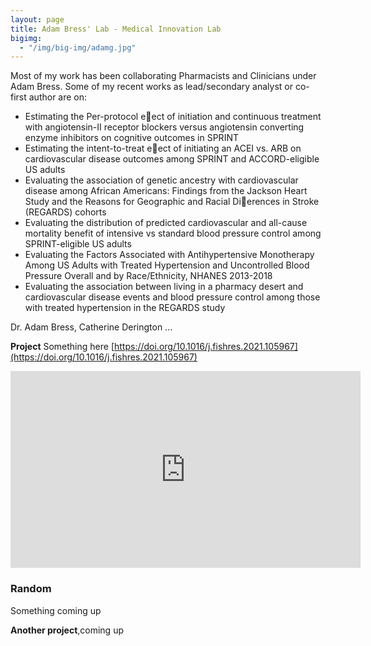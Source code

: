 ```yaml
---
layout: page
title: Adam Bress' Lab - Medical Innovation Lab
bigimg:
  - "/img/big-img/adamg.jpg"
---
```


Most of my work has been collaborating Pharmacists and Clinicians under Adam Bress. Some of my recent works as lead/secondary analyst or co-first author are on: 

- Estimating the Per-protocol eect of initiation and continuous treatment with angiotensin-II receptor blockers versus angiotensin converting enzyme inhibitors on
cognitive outcomes in SPRINT 
- Estimating the intent-to-treat eect of initiating an ACEI vs. ARB on cardiovascular disease outcomes among SPRINT and ACCORD-eligible US adults
- Evaluating the association of genetic ancestry with cardiovascular disease among African Americans: Findings from the Jackson Heart Study and the Reasons for Geographic and Racial Dierences in Stroke (REGARDS) cohorts
- Evaluating the distribution of predicted cardiovascular and all-cause mortality benefit of intensive vs standard blood pressure control among SPRINT-eligible US adults
- Evaluating the Factors Associated with Antihypertensive Monotherapy Among US Adults with Treated Hypertension and Uncontrolled Blood Pressure Overall and by Race/Ethnicity, NHANES 2013-2018
- Evaluating the association between living in a pharmacy desert and cardiovascular disease events and blood pressure control among those with treated hypertension in the REGARDS study

Dr. Adam Bress, Catherine Derington ...

**Project** Something here [https://doi.org/10.1016/j.fishres.2021.105967](https://doi.org/10.1016/j.fishres.2021.105967)

<iframe width="560" height="315" src="https://www.youtube-nocookie.com/embed/o8vJvbIaOdE" frameborder="0" allow="accelerometer; autoplay; clipboard-write; encrypted-media; gyroscope; picture-in-picture" allowfullscreen></iframe>

### Random 

Something coming up

**Another project**,coming up


